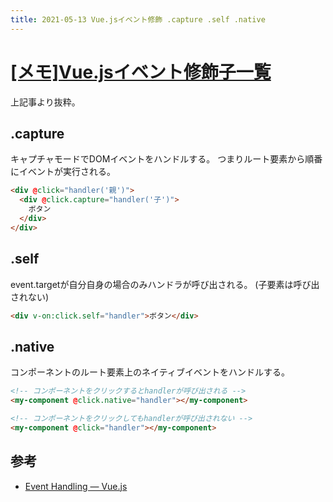 ```yaml
---
title: 2021-05-13 Vue.jsイベント修飾 .capture .self .native
---
```


# [[メモ]Vue.jsイベント修飾子一覧](https://qiita.com/Yorinton/items/f7eb54f05609750da7f5)

上記事より抜粋。

## .capture

キャプチャモードでDOMイベントをハンドルする。
つまりルート要素から順番にイベントが実行される。

```html
<div @click="handler('親')">
  <div @click.capture="handler('子')">
    ボタン
  </div>
</div>
```

## .self

event.targetが自分自身の場合のみハンドラが呼び出される。
(子要素は呼び出されない)

```html
<div v-on:click.self="handler">ボタン</div>
```

## .native

コンポーネントのルート要素上のネイティブイベントをハンドルする。

```html
<!-- コンポーネントをクリックするとhandlerが呼び出される -->
<my-component @click.native="handler"></my-component>

<!-- コンポーネントをクリックしてもhandlerが呼び出されない -->
<my-component @click="handler"></my-component>
```

## 参考

- [Event Handling — Vue.js](https://vuejs.org/v2/guide/events.html)
